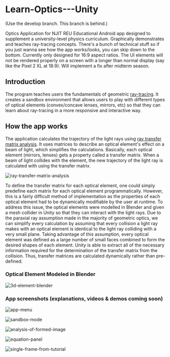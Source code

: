 # Learn-Optics---Unity
(Use the develop branch. This branch is behind.)


Optics Application for NJIT REU
Educational Android app designed to supplement a university-level physics curriculum. Graphically demonstrates and teaches ray-tracing concepts.
There's a bunch of technical stuff so if you just wanna see how the app works/looks, you can skip down to the bottom. 
Currently only designed for 16:9 aspect ratios. The UI elements will not be rendered properly on a screen with a longer than normal display (say like the Pixel 2 XL at 18:9). Will implement a fix after midterm season.

## Introduction

The program teaches users the fundamentals of geometric [ray-tracing](http://hyperphysics.phy-astr.gsu.edu/hbase/geoopt/raydiag.html).
It creates a sandbox environment that allows users to play with different types of optical elements (convex/concave lenses, mirrors, etc) so that they can learn about ray-tracing in a more responsive and interactive way.

## How the app works
The application calculates the trajectory of the light rays using [ray transfer matrix analysis](https://en.wikipedia.org/wiki/Ray_transfer_matrix_analysis). It uses matrices to describe an optical element's effect on a beam of light, which simplifies the calculations. Basically, each optical element (mirrors, lenses) gets a property called a transfer matrix. When a beam of light collides with the element, the new trajectory of the light ray is calculated with using the transfer matrix. 

![ray-transfer-matrix-analysis](https://i.imgur.com/pOSKAUS.png)

To define the transfer matrix for each optical element, one could simply predefine each
matrix for each optical element programmatically. However, this is a fairly difficult method of
implementation as the properties of each optical element had to be dynamically modifiable by the
user at runtime. To address this issue, the optical elements were modelled in Blender and given a mesh collider in Unity so that
they can interact with the light rays. Due to the paraxial ray assumption made in the majority of geometric optics, we can simplify every calculation by assuming that every collision a light ray makes with an optical element is identical to the light ray colliding with a very small plane. Taking advantage of this assumption, every optical element was defined as a large number of small faces combined to form the desired shapes of each element. Unity is able to extract all of the necessary information required for the determination of the transfer matrix from the collision. Thus, transfer matrices are calculated dynamically rather than pre-defined. 

### Optical Element Modeled in Blender

![3d-element-blender](https://i.imgur.com/kJ7sBRC.png)


### App screenshots (explanations, videos & demos coming soon)
![app-menu](https://i.imgur.com/oaO0eWT.png)

![sandbox-mode](https://i.imgur.com/EhYGrBF.png)

![analysis-of-formed-image](https://i.imgur.com/xjPsbzs.png)

![equation-panel](https://i.imgur.com/kYsQ1t7.png)

![single-frame-from-tutorial](https://i.imgur.com/2BnMg0h.png)
